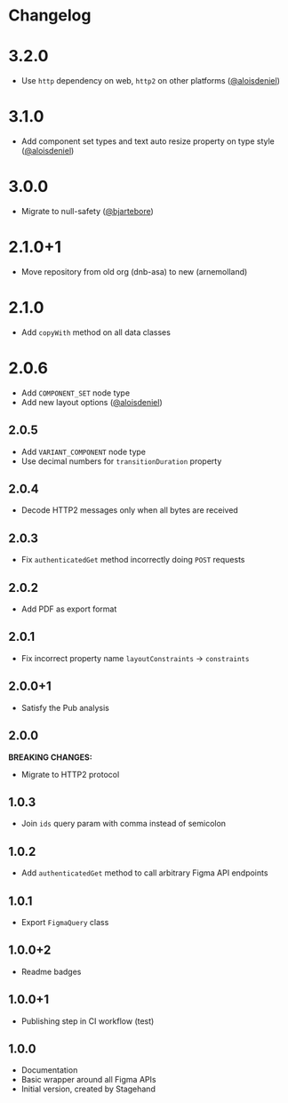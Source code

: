 # Changelog

# 3.2.0

- Use `http` dependency on web, `http2` on other platforms ([@aloisdeniel](https://github.com/aloisdeniel))

# 3.1.0

- Add component set types and text auto resize property on type style ([@aloisdeniel](https://github.com/aloisdeniel))

# 3.0.0

- Migrate to null-safety ([@bjartebore](https://github.com/bjartebore))

# 2.1.0+1

- Move repository from old org (dnb-asa) to new (arnemolland)

# 2.1.0

- Add `copyWith` method on all data classes

# 2.0.6

- Add `COMPONENT_SET` node type
- Add new layout options ([@aloisdeniel](https://github.com/aloisdeniel))

## 2.0.5

- Add `VARIANT_COMPONENT` node type
- Use decimal numbers for `transitionDuration` property

## 2.0.4

- Decode HTTP2 messages only when all bytes are received

## 2.0.3

- Fix `authenticatedGet` method incorrectly doing `POST` requests

## 2.0.2

- Add PDF as export format

## 2.0.1

- Fix incorrect property name `layoutConstraints` → `constraints`

## 2.0.0+1

- Satisfy the Pub analysis

## 2.0.0

**BREAKING CHANGES:**

- Migrate to HTTP2 protocol

## 1.0.3

- Join `ids` query param with comma instead of semicolon

## 1.0.2

- Add `authenticatedGet` method to call arbitrary Figma API endpoints

## 1.0.1

- Export `FigmaQuery` class

## 1.0.0+2

- Readme badges

## 1.0.0+1

- Publishing step in CI workflow (test)

## 1.0.0

- Documentation
- Basic wrapper around all Figma APIs
- Initial version, created by Stagehand
